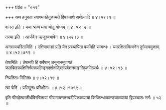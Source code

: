 +++
title = "०५२"

+++
अथ हनुमता स्वागमनहेतुरुच्यते द्विपञ्चाशे अथेत्यादि  ॥  ४।५२।१  ॥   

  

वानरा इति । मया श्राव्यं मया श्रोतुं योग्यम्  ॥  ४।५२।२  ॥   

  

तस्या इति । आर्जवेन ऋजुस्वभावेन  ॥  ४।५२।३  ॥   

  

अगस्त्यचरितामिति । दक्षिणामाशां प्रति येन प्रस्थापिता वयमिति सम्बन्धः । यमरक्षितामित्यनेन दुर्गमत्वमुक्तम्  ॥  ४।५२।७१२  ॥   

  

तेषामिति । तेषामपि हि सर्वेषाम् अनुमानमुपागतं जलक्लिन्नपक्षिनिर्गमरूपलिङ्गदर्शनाद्बिलप्रवेशनमङ्गीकृतमित्यर्थः  ॥  ४।५२।१३  ॥   

  

निपतिताः मिलिताः  ॥  ४।५२।१४  ॥   

  

त्वां चेति । परिद्यूनाः परिक्षीणाः  ॥  ४।५२।१५१९  ॥   

  

इति श्रीमहेश्वरतीर्थविरचितायां श्रीरामायणतत्त्वदीपिकाख्यायां किष्किन्धाकाण्डव्याख्यायां द्विपञ्चाशः सर्गः  ॥  ५२  ॥   

  

